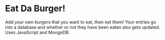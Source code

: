# Eat Da Burger!

Add your own burgers that you want to eat, then eat them! Your entries go into a database and whether or not they have been eaten also gets updated. Uses JavaScript and MongoDB.
